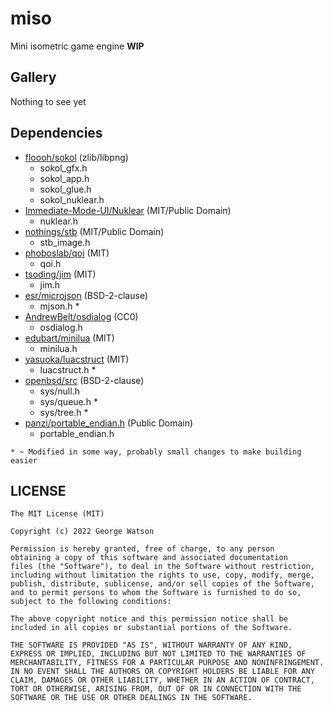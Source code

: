 # miso

Mini isometric game engine **WIP**

## Gallery

Nothing to see yet

## Dependencies

- [floooh/sokol](https://github.com/floooh/sokol) (zlib/libpng)
    - sokol_gfx.h
    - sokol_app.h
    - sokol_glue.h
    - sokol_nuklear.h
- [Immediate-Mode-UI/Nuklear](https://github.com/Immediate-Mode-UI/Nuklear) (MIT/Public Domain)
    - nuklear.h
- [nothings/stb](https://github.com/nothings/stb/tree/master) (MIT/Public Domain)
    - stb_image.h
- [phoboslab/qoi](https://github.com/phoboslab/qoi) (MIT)
    - qoi.h
- [tsoding/jim](https://github.com/tsoding/jim) (MIT)
    - jim.h
- [esr/microjson](https://gitlab.com/esr/microjson/) (BSD-2-clause)
    - mjson.h *
- [AndrewBelt/osdialog](https://github.com/AndrewBelt/osdialog) (CC0)
    - osdialog.h
- [edubart/minilua](https://github.com/edubart/minilua) (MIT)
    - minilua.h
- [yasuoka/luacstruct](https://github.com/yasuoka/luacstruct) (MIT)
    - luacstruct.h *
- [openbsd/src](https://github.com/openbsd/src) (BSD-2-clause)
    - sys/null.h
    - sys/queue.h *
    - sys/tree.h *
- [panzi/portable_endian.h](https://gist.github.com/panzi/6856583) (Public Domain)
    - portable_endian.h

```* ~ Modified in some way, probably small changes to make building easier```
    
## LICENSE
```
The MIT License (MIT)

Copyright (c) 2022 George Watson

Permission is hereby granted, free of charge, to any person
obtaining a copy of this software and associated documentation
files (the "Software"), to deal in the Software without restriction,
including without limitation the rights to use, copy, modify, merge,
publish, distribute, sublicense, and/or sell copies of the Software,
and to permit persons to whom the Software is furnished to do so,
subject to the following conditions:

The above copyright notice and this permission notice shall be
included in all copies or substantial portions of the Software.

THE SOFTWARE IS PROVIDED "AS IS", WITHOUT WARRANTY OF ANY KIND,
EXPRESS OR IMPLIED, INCLUDING BUT NOT LIMITED TO THE WARRANTIES OF
MERCHANTABILITY, FITNESS FOR A PARTICULAR PURPOSE AND NONINFRINGEMENT.
IN NO EVENT SHALL THE AUTHORS OR COPYRIGHT HOLDERS BE LIABLE FOR ANY
CLAIM, DAMAGES OR OTHER LIABILITY, WHETHER IN AN ACTION OF CONTRACT,
TORT OR OTHERWISE, ARISING FROM, OUT OF OR IN CONNECTION WITH THE
SOFTWARE OR THE USE OR OTHER DEALINGS IN THE SOFTWARE.
```
